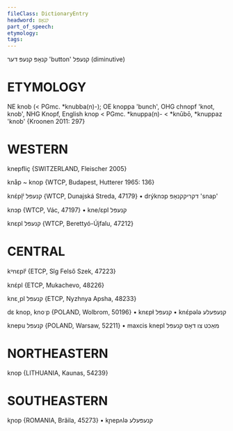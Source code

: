 ```yaml
---
fileClass: DictionaryEntry
headword: קנאָפּ
part_of_speech: 
etymology: 
tags: 
---
```

קנאָפּ
קנעפּ
דער
'button'
קנעפּל
(diminutive)

ETYMOLOGY
===========
NE knob (< PGmc. *knubba(n)-); OE knoppa 'bunch', OHG chnopf 'knot, knob', NHG Knopf, English knop < PGmc. *knuppa(n)- < *knūbō, *knuppaz 'knob'
{Kroonen 2011: 297}

WESTERN
========

knepfliç {SWITZERLAND, Fleischer 2005}

knåp ~ knop {WTCP, Budapest, Hutterer 1965: 136}

knɛ́pl̩ʲ קנעפּל {WTCP, Dunajská Streda, 47179}
	•	drýknɔp דקריקקנאָפּ 'snap'

knɔp {WTCP, Vác, 47197}
	•	kne/ɛpl קנעפּל

knɛpl קנעפּל {WTCP, Berettyó-Újfalu, 47212}

CENTRAL
========

kᵊnɛplʲ {ETCP, Sîg Felső Szek, 47223}

knɛ́pl {ETCP, Mukachevo, 48226}

knɛ˯pl קנעפּל {ETCP, Nyzhnya Apsha, 48233}

dɛ knop, knoˑp {POLAND, Wolbrom, 50196}
	•	knɛpɫ קנעפּל
	•	knɛ́pələ קנעפּעלע

knepu קנעפּל {POLAND, Warsaw, 52211}
	•	maxcis knepl מאַכט צו דאָס קנעפּל

NORTHEASTERN
==============
knop {LITHUANIA, Kaunas, 54239}

SOUTHEASTERN
==============

kɲop {ROMANIA, Brăila, 45273}
	•	kɲepʌlə קנעפּעלע
